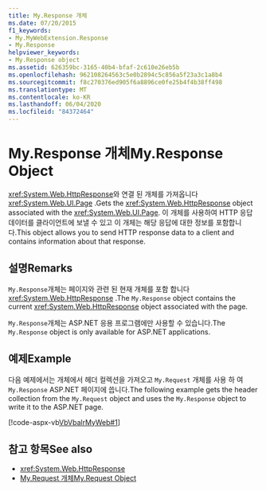 ```yaml
---
title: My.Response 개체
ms.date: 07/20/2015
f1_keywords:
- My.MyWebExtension.Response
- My.Response
helpviewer_keywords:
- My.Response object
ms.assetid: 626359bc-3165-40b4-bfaf-2c610e26eb5b
ms.openlocfilehash: 962108264563c5e0b2894c5c856a5f23a3c1a8b4
ms.sourcegitcommit: f8c270376ed905f6a8896ce0fe25b4f4b38ff498
ms.translationtype: MT
ms.contentlocale: ko-KR
ms.lasthandoff: 06/04/2020
ms.locfileid: "84372464"
---
```

# <a name="myresponse-object"></a><span data-ttu-id="61e44-102">My.Response 개체</span><span class="sxs-lookup"><span data-stu-id="61e44-102">My.Response Object</span></span>
<span data-ttu-id="61e44-103"><xref:System.Web.HttpResponse>와 연결 된 개체를 가져옵니다 <xref:System.Web.UI.Page> .</span><span class="sxs-lookup"><span data-stu-id="61e44-103">Gets the <xref:System.Web.HttpResponse> object associated with the <xref:System.Web.UI.Page>.</span></span> <span data-ttu-id="61e44-104">이 개체를 사용하여 HTTP 응답 데이터를 클라이언트에 보낼 수 있고 이 개체는 해당 응답에 대한 정보를 포함합니다.</span><span class="sxs-lookup"><span data-stu-id="61e44-104">This object allows you to send HTTP response data to a client and contains information about that response.</span></span>  
  
## <a name="remarks"></a><span data-ttu-id="61e44-105">설명</span><span class="sxs-lookup"><span data-stu-id="61e44-105">Remarks</span></span>  
 <span data-ttu-id="61e44-106">`My.Response`개체는 페이지와 관련 된 현재 개체를 포함 합니다 <xref:System.Web.HttpResponse> .</span><span class="sxs-lookup"><span data-stu-id="61e44-106">The `My.Response` object contains the current <xref:System.Web.HttpResponse> object associated with the page.</span></span>  
  
 <span data-ttu-id="61e44-107">`My.Response`개체는 ASP.NET 응용 프로그램에만 사용할 수 있습니다.</span><span class="sxs-lookup"><span data-stu-id="61e44-107">The `My.Response` object is only available for ASP.NET applications.</span></span>  
  
## <a name="example"></a><span data-ttu-id="61e44-108">예제</span><span class="sxs-lookup"><span data-stu-id="61e44-108">Example</span></span>  
 <span data-ttu-id="61e44-109">다음 예제에서는 개체에서 헤더 컬렉션을 가져오고 `My.Request` 개체를 사용 하 여 `My.Response` ASP.NET 페이지에 씁니다.</span><span class="sxs-lookup"><span data-stu-id="61e44-109">The following example gets the header collection from the `My.Request` object and uses the `My.Response` object to write it to the ASP.NET page.</span></span>  
  
 [!code-aspx-vb[VbVbalrMyWeb#1](~/samples/snippets/visualbasic/VS_Snippets_VBCSharp/VbVbalrMyWeb/VB/Default.aspx#1)]  
  
## <a name="see-also"></a><span data-ttu-id="61e44-110">참고 항목</span><span class="sxs-lookup"><span data-stu-id="61e44-110">See also</span></span>

- <xref:System.Web.HttpResponse>
- [<span data-ttu-id="61e44-111">My.Request 개체</span><span class="sxs-lookup"><span data-stu-id="61e44-111">My.Request Object</span></span>](my-request-object.md)
